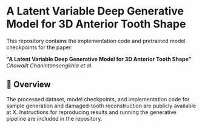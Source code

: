 # A Latent Variable Deep Generative Model for 3D Anterior Tooth Shape

This repository contains the implementation code and pretrained model checkpoints for the paper:

**"A Latent Variable Deep Generative Model for 3D Anterior Tooth Shape"**  
_Chawalit Chanintonsongkhla et al._

## 📌 Overview
The processed dataset, model checkpoints, and implementation code for sample generation and damaged-tooth reconstruction are publicly available at X. Instructions for reproducing results and running the generative pipeline are included in the repository.
